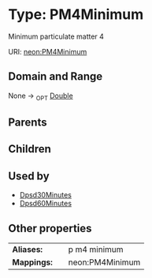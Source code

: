 
# Type: PM4Minimum


Minimum particulate matter 4

URI: [neon:PM4Minimum](https://data.neonscience.org/PM4Minimum)


## Domain and Range

None ->  <sub>OPT</sub> [Double](types/Double.md)

## Parents


## Children


## Used by

 * [Dpsd30Minutes](Dpsd30Minutes.md)
 * [Dpsd60Minutes](Dpsd60Minutes.md)

## Other properties

|  |  |  |
| --- | --- | --- |
| **Aliases:** | | p m4 minimum |
| **Mappings:** | | neon:PM4Minimum |

